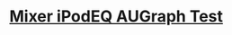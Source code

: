 # [Mixer iPodEQ AUGraph Test](https://developer.apple.com/library/archive/samplecode/iPhoneMixerEQGraphTest/Introduction/Intro.html#//apple_ref/doc/uid/DTS40009555)